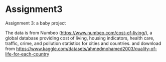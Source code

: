 # Assignment3
Assignment 3: a baby project

The data is from Numbeo (https://www.numbeo.com/cost-of-living/), a global database providing cost of living, housing indicators, health care, traffic, crime, and pollution statistics for cities and countries.
and download from https://www.kaggle.com/datasets/ahmedmohamed2003/quality-of-life-for-each-country

